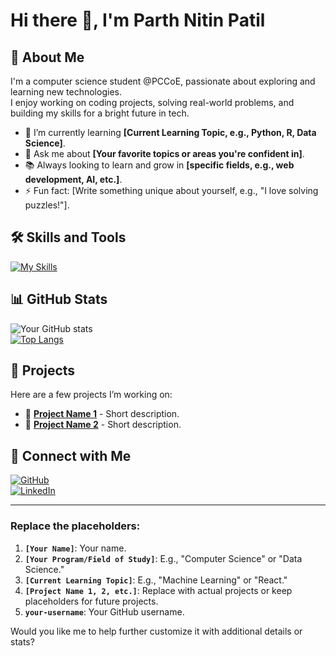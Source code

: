 # Hi there 👋, I'm Parth Nitin Patil

## 🚀 About Me  
I'm a computer science student @PCCoE, passionate about exploring and learning new technologies.  
I enjoy working on coding projects, solving real-world problems,  and building my skills for a bright future in tech.  

- 🌱 I’m currently learning **[Current Learning Topic, e.g., Python, R, Data Science]**.  
- 💬 Ask me about **[Your favorite topics or areas you're confident in]**.  
- 📚 Always looking to learn and grow in **[specific fields, e.g., web development, AI, etc.]**.  
- ⚡ Fun fact: [Write something unique about yourself, e.g., "I love solving puzzles!"].  

## 🛠️ Skills and Tools  
[![My Skills](https://skillicons.dev/icons?i=python,c,cpp,r)](https://github.com/combox1234)  

## 📊 GitHub Stats  
![Your GitHub stats](https://github-readme-stats.vercel.app/api?username=combox1234&show_icons=true&theme=radical)  
[![Top Langs](https://github-readme-stats.vercel.app/api/top-langs/?username=combox1234&layout=compact&theme=radical)](https://github.com/combox1234)  

## 🌟 Projects  
Here are a few projects I’m working on:  
- 🔭 **[Project Name 1](#)** - Short description.  
- 🌱 **[Project Name 2](#)** - Short description.  

## 🔗 Connect with Me  
[![GitHub](https://img.shields.io/badge/GitHub-000?style=for-the-badge&logo=github)](https://github.com/your-username)  
[![LinkedIn](https://img.shields.io/badge/LinkedIn-0077B5?style=for-the-badge&logo=linkedin&logoColor=white)](https://linkedin.com/in/combox1234 )  

---

### Replace the placeholders:
1. **`[Your Name]`**: Your name.
2. **`[Your Program/Field of Study]`**: E.g., "Computer Science" or "Data Science."
3. **`[Current Learning Topic]`**: E.g., "Machine Learning" or "React."
4. **`[Project Name 1, 2, etc.]`**: Replace with actual projects or keep placeholders for future projects.
5. **`your-username`**: Your GitHub username.

Would you like me to help further customize it with additional details or stats?
